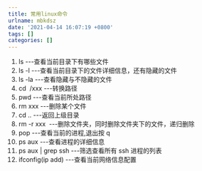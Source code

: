 ```yaml
---
title: 常用linux命令
urlname: mbkdsz
date: '2021-04-14 16:07:19 +0800'
tags: []
categories: []
---
```


1. ls ---查看当前目录下有哪些文件
1. ls -l ---查看当前目录下的文件详细信息，还有隐藏的文件
1. ls -la ---查看隐藏与不隐藏的文件
1. cd  /xxx ---转换路径
1. pwd ---查看当前所处路径
1. rm xxx ---删除某个文件
1. cd .. ---返回上级目录
1. rm -r xxx  ---删除文件夹，同时删除文件夹下的文件，递归删除
1. pop ---查看当前的进程,退出按 q
1. ps aux ---查看进程的详细信息
1. ps aux | grep ssh ---筛选查看所有 ssh 进程的列表
1. ifconfig(ip add) ---查看当前网络信息配置
